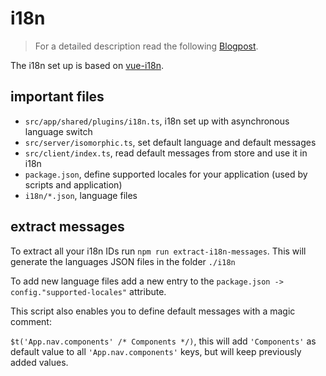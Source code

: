 # i18n
> For a detailed description read the following [Blogpost](http://blog.devcross.net/2018/02/25/effectively-work-with-i18n-in-vue-js/).

The i18n set up is based on [vue-i18n](https://kazupon.github.io/vue-i18n/en/).

## important files

- `src/app/shared/plugins/i18n.ts`, i18n set up with asynchronous language switch
- `src/server/isomorphic.ts`, set default language and default messages
- `src/client/index.ts`, read default messages from store and use it in i18n
- `package.json`, define supported locales for your application (used by scripts and application)
- `i18n/*.json`, language files

## extract messages

To extract all your i18n IDs run `npm run extract-i18n-messages`.
This will generate the languages JSON files in the folder `./i18n`

To add new language files add a new entry to the `package.json -> config."supported-locales"` attribute.

This script also enables you to define default messages with a magic comment:

`$t('App.nav.components' /* Components */)`,
this will add `'Components'` as default value to all `'App.nav.components'` keys,
but will keep previously added values.
